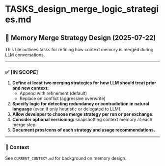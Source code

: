 # TASKS_design_merge_logic_strategies.md

## 🔀 Memory Merge Strategy Design (2025-07-22)

This file outlines tasks for refining how context memory is merged during LLM conversations.

---

### ✅ [IN SCOPE]

1. **Define at least two merging strategies for how LLM should treat prior and new context:**
   - Append with refinement (default)
   - Replace on conflict (aggressive overwrite)
2. **Specify logic for detecting redundancy or contradiction in natural language** (even if only heuristic or delegated to LLM).
3. **Allow developer to choose merge strategy per run or per exchange.**
4. **Consider optional versioning:** snapshotting context memory at each merge step.
5. **Document pros/cons of each strategy and usage recommendations.**

---

### 📎 Context
See `CURRENT_CONTEXT.md` for background on memory design.
